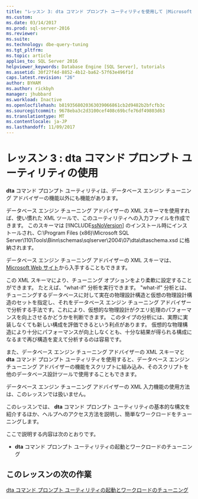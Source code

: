 ```yaml
---
title: "レッスン 3: dta コマンド プロンプト ユーティリティを使用して |Microsoft ドキュメント"
ms.custom: 
ms.date: 03/14/2017
ms.prod: sql-server-2016
ms.reviewer: 
ms.suite: 
ms.technology: dbe-query-tuning
ms.tgt_pltfrm: 
ms.topic: article
applies_to: SQL Server 2016
helpviewer_keywords: Database Engine [SQL Server], tutorials
ms.assetid: 30f27f4d-8852-4b12-ba62-57f63e496f1d
caps.latest.revision: "26"
author: BYHAM
ms.author: rickbyh
manager: jhubbard
ms.workload: Inactive
ms.openlocfilehash: b8193568020363039066861cb2d9482b2bfcfb3c
ms.sourcegitcommit: 9678eba3c2d3100cef408c69bcfe76df49803d63
ms.translationtype: MT
ms.contentlocale: ja-JP
ms.lasthandoff: 11/09/2017
---
```

# <a name="lesson-3-using-the-dta-command-prompt-utility"></a>レッスン 3 : dta コマンド プロンプト ユーティリティの使用
**dta** コマンド プロンプト ユーティリティは、データベース エンジン チューニング アドバイザーの機能以外にも機能があります。  
  
データベース エンジン チューニング アドバイザーの XML スキーマを使用すれば、使い慣れた XML ツールで、このユーティリティへの入力ファイルを作成できます。 このスキーマは [!INCLUDE[ssNoVersion](../../includes/ssnoversion-md.md)] のインストール時にインストールされ、C:\Program Files (x86)\Microsoft SQL Server\110\Tools\Binn\schemas\sqlserver\2004\07\dta\dtaschema.xsd に格納されます。  
  
データベース エンジン チューニング アドバイザーの XML スキーマは、 [Microsoft Web サイト](http://go.microsoft.com/fwlink/?linkid=43100&clcid=0x409)から入手することもできます。  
  
この XML スキーマにより、チューニング オプションをより柔軟に設定することができます。 たとえば、"what-if" 分析を実行できます。 "what-if" 分析とは、チューニングするデータベースに対して実在の物理設計構造と仮想の物理設計構造のセットを指定し、それをデータベース エンジン チューニング アドバイザーで分析する手法です。これにより、仮想的な物理設計がクエリ処理のパフォーマンスを向上させるかどうかを判断できます。 このタイプの分析には、実際に実装しなくても新しい構成を評価できるという利点があります。 仮想的な物理構造により十分にパフォーマンスが向上しなくとも、十分な結果が得られる構成になるまで再び構造を変えて分析するのは容易です。  
  
また、データベース エンジン チューニング アドバイザーの XML スキーマと **dta** コマンド プロンプト ユーティリティを使用すると、データベース エンジン チューニング アドバイザーの機能をスクリプトに組み込み、そのスクリプトを他のデータベース設計ツールで使用することもできます。  
  
データベース エンジン チューニング アドバイザーの XML 入力機能の使用方法は、このレッスンでは扱いません。  
  
このレッスンでは、 **dta** コマンド プロンプト ユーティリティの基本的な構文を紹介するほか、ヘルプへのアクセス方法を説明し、簡単なワークロードをチューニングします。  
  
ここで説明する内容は次のとおりです。  
  
-   **dta** コマンド プロンプト ユーティリティの起動とワークロードのチューニング  
  
## <a name="next-task-in-lesson"></a>このレッスンの次の作業  
[dta コマンド プロンプト ユーティリティの起動とワークロードのチューニング](../../tools/dta/lesson-3-1-starting-the-dta-command-prompt-utility-and-tuning-a-workload.md)  
  
  
  
